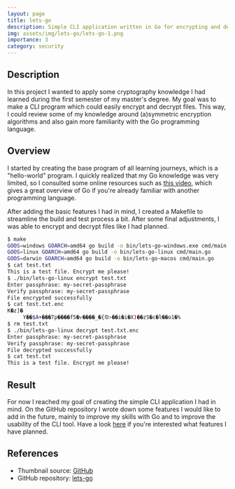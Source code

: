 ```yaml
---
layout: page
title: lets-go
description: Simple CLI application written in Go for encrypting and decrypting files 
img: assets/img/lets-go/lets-go-1.png
importance: 3
category: security
---
```


## Description 
In this project I wanted to apply some cryptography knowledge I had learned during the first semester of my master's degree. My goal was to make a CLI program which could easily encrypt and decrypt files. This way, I could review some of my knowledge around (a)symmetric encryption algorithms and also gain more familiarity with the Go programming language.

## Overview
I started by creating the base program of all learning journeys, which is a "hello-world" program. I quickly realized that my Go knowledge was very limited, so I consulted some online resources such as [this video](https://www.youtube.com/watch?v=8uiZC0l4Ajw&ab_channel=AlexMux), which gives a great overview of Go if you're already familiar with another programming language.

After adding the basic features I had in mind, I created a Makefile to streamline the build and test process a bit. After some final adjustments, I was able to encrypt and decrypt files like I had planned.

```bash
$ make
GOOS=windows GOARCH=amd64 go build -o bin/lets-go-windows.exe cmd/main.go
GOOS=linux GOARCH=amd64 go build -o bin/lets-go-linux cmd/main.go
GOOS=darwin GOARCH=amd64 go build -o bin/lets-go-macos cmd/main.go
$ cat test.txt
This is a test file. Encrypt me please!
$ ./bin/lets-go-linux encrypt test.txt 
Enter passphrase: my-secret-passphrase
Verify passphrase: my-secret-passphrase
File encrypted successfully
$ cat test.txt.enc 
K�z]�
     Y��$A+���Tp����f5�ѵ����_�{ٵO>��i�i�X)��zS�c�ŀ��o1�%                                                                                                                                        
$ rm test.txt
$ ./bin/lets-go-linux decrypt test.txt.enc 
Enter passphrase: my-secret-passphrase
Verify passphrase: my-secret-passphrase
File decrypted successfully
$ cat test.txt
This is a test file. Encrypt me please!
```

## Result
For now I reached my goal of creating the simple CLI application I had in mind. On the GitHub repository I wrote down some features I would like to add in the future, mainly to improve my skills with Go and to improve the usability of the CLI tool. Have a look [here](https://github.com/cadeke/lets-go?tab=readme-ov-file#future-improvements) if you're interested what features I have planned.

## References
- Thumbnail source: [GitHub](https://github.com/MariaLetta/free-gophers-pack)
- GitHub repository: [lets-go](https://github.com/cadeke/lets-go)
